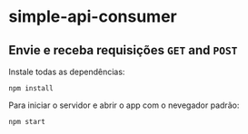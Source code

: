 # simple-api-consumer

## Envie e receba requisições ```GET``` and ```POST```

Instale todas as dependências:

```npm install```

Para iniciar o servidor e abrir o app com o nevegador padrão:

```npm start```

